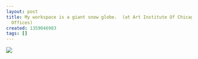 ```yaml
---
layout: post
title: My workspace is a giant snow globe.  (at Art Institute Of Chicago Administrative
  Offices)
created: 1359046983
tags: []
---
```

![](http://24.media.tumblr.com/4c19a5b1a84d701e983d4b60e7db490a/tumblr_mh53d3RYAx1rsr8w3o1_500.jpg)


